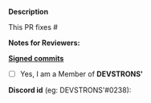 **Description**
<!-- Any description reg. Pull Request just created by you -->

This PR fixes #

**Notes for Reviewers:**
<!-- Any note for reviewers, like Bug fixed successfully, or stuck somewhere, or Ready to merge! 🙂 -->

**[Signed commits](https://github.com/DevsTrons/hello-world/blob/master/CONTRIBUTING.md)**

- [ ] Yes, I am a Member of **DEVSTRONS'**

**Discord id** (eg: DEVSTRONS'#0238):
<!-- Proof to count you in as discord member -->


<!-- THANK YOU FOR CONTRIBUTING TO DEVSTRONS' PROJECTS!
 
By following the community's contribution conventions upfront, the review process will 
be accelerated and your PR merged more quickly. -->
